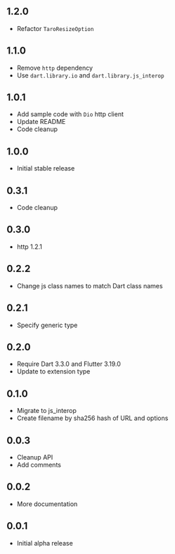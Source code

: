 ## 1.2.0

* Refactor `TaroResizeOption`

## 1.1.0

* Remove `http` dependency
* Use `dart.library.io` and `dart.library.js_interop`

## 1.0.1

* Add sample code with `Dio` http client
* Update README
* Code cleanup

## 1.0.0

* Initial stable release

## 0.3.1

* Code cleanup

## 0.3.0

* http 1.2.1

## 0.2.2

* Change js class names to match Dart class names

## 0.2.1

* Specify generic type

## 0.2.0

* Require Dart 3.3.0 and Flutter 3.19.0
* Update to extension type

## 0.1.0

* Migrate to js_interop
* Create filename by sha256 hash of URL and options

## 0.0.3

* Cleanup API
* Add comments

## 0.0.2

* More documentation

## 0.0.1

* Initial alpha release
